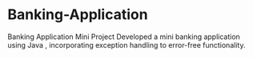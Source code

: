 # Banking-Application
Banking Application Mini Project Developed a mini banking application using Java , incorporating exception handling to error-free functionality.
